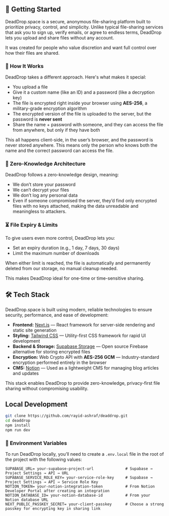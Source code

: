 ## 🚀 Getting Started

DeadDrop.space is a secure, anonymous file-sharing platform built to prioritize privacy, control, and simplicity. Unlike typical file-sharing services that ask you to sign up, verify emails, or agree to endless terms, DeadDrop lets you upload and share files without any account.

It was created for people who value discretion and want full control over how their files are shared.

### 🧠 How It Works

DeadDrop takes a different approach. Here's what makes it special:

- You upload a file
- Give it a custom name (like an ID) and a password (like a decryption key)
- The file is encrypted right inside your browser using **AES-256**, a military-grade encryption algorithm
- The encrypted version of the file is uploaded to the server, but the password is **never sent**
- Share the name + password with someone, and they can access the file from anywhere, but only if they have both

This all happens client-side, in the user’s browser, and the password is never stored anywhere. This means only the person who knows both the name and the correct password can access the file.

### 🧱 Zero-Knowledge Architecture

DeadDrop follows a zero-knowledge design, meaning:

- We don’t store your password
- We can’t decrypt your files
- We don’t log any personal data
- Even if someone compromised the server, they’d find only encrypted files with no keys attached, making the data unreadable and meaningless to attackers.

### ⏳ File Expiry & Limits

To give users even more control, DeadDrop lets you:

- Set an expiry duration (e.g., 1 day, 7 days, 30 days)
- Limit the maximum number of downloads

When either limit is reached, the file is automatically and permanently deleted from our storage, no manual cleanup needed.

This makes DeadDrop ideal for one-time or time-sensitive sharing.

## 🛠 Tech Stack

DeadDrop.space is built using modern, reliable technologies to ensure security, performance, and ease of development:

- **Frontend:** [Next.js](https://nextjs.org/) — React framework for server-side rendering and static site generation
- **Styling:** [Tailwind CSS](https://tailwindcss.com/) — Utility-first CSS framework for rapid UI development
- **Backend & Storage:** [Supabase Storage](https://supabase.com/) — Open source Firebase alternative for storing encrypted files
- **Encryption:** Web Crypto API with **AES-256 GCM** — Industry-standard encryption performed entirely in the browser
- **CMS:** [Notion](https://www.notion.so/) — Used as a lightweight CMS for managing blog articles and updates

This stack enables DeadDrop to provide zero-knowledge, privacy-first file sharing without compromising usability.

## Local Development

```bash
git clone https://github.com/rayid-ashraf/deaddrop.git
cd deaddrop
npm install
npm run dev
```

### 🧪 Environment Variables

To run DeadDrop locally, you’ll need to create a `.env.local` file in the root of the project with the following values:

```env
SUPABASE_URL= your-supabase-project-url              # Supabase → Project Settings → API → URL
SUPABASE_SERVICE_ROLE_KEY= your-service-role-key     # Supabase → Project Settings → API → Service Role Key
NOTION_TOKEN= your-notion-integration-token          # From Notion Developer Portal after creating an integration
NOTION_DATABASE_ID= your-notion-database-id          # From your Notion database URL
NEXT_PUBLIC_PASSKEY_SECRET= your-client-passkey      # Choose a strong passkey for encrypting key in sharing link
```

